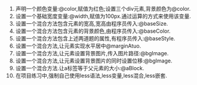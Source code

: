 1. 声明一个颜色变量:@color,赋值为红色;设置三个div元素,背景颜色为@color.
2. 设置一个基础宽度变量:@width,赋值为100px.通过运算的方式来使用该变量.
3. 设置一个混合方法包含元素的宽高,宽高由程序员传入:@baseSize.
4. 设置一个混合方法包含元素的背景颜色,由程序员传入:@baseColor.
5. 设置一个混合方法包含上述两道题的属性,有程序员传入:@baseStyle.
6. 设置一个混合方法,让元素实现水平居中@marginAtuo.
7. 设置一个混合方法,让元素设置背景图片,传入图片路径:@bgImage.
8. 设置一个混合方法,让元素设置背景图片的同时设置位移:@bgImage.
9. 设置一个混合方法.让a标签等于父元素的大小:@aBlock.
10. 在项目练习中,强制自己使用less语法,less变量,less混合,less嵌套.